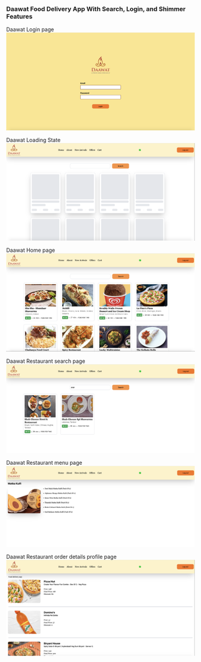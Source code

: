 ### Daawat Food Delivery App With Search, Login, and Shimmer Features

Daawat Login page
![Daawat App Loader](./assets/login_page.png "Login Page")

Daawat Loading State
![Daawat App Loader](./assets/daawat_loader.png "Loading...")

Daawat Home page 
![Daawat App](./assets/daawat_homepage.png "Home")

Daawat Restaurant search page
![Daawat App](./assets/search_page.png "Menu")

Daawat Restaurant menu page
![Daawat App](./assets/daawat_menu_items.png "Menu")

Daawat Restaurant order details profile page
![Daawat App](./assets/profile.png "Profile")

